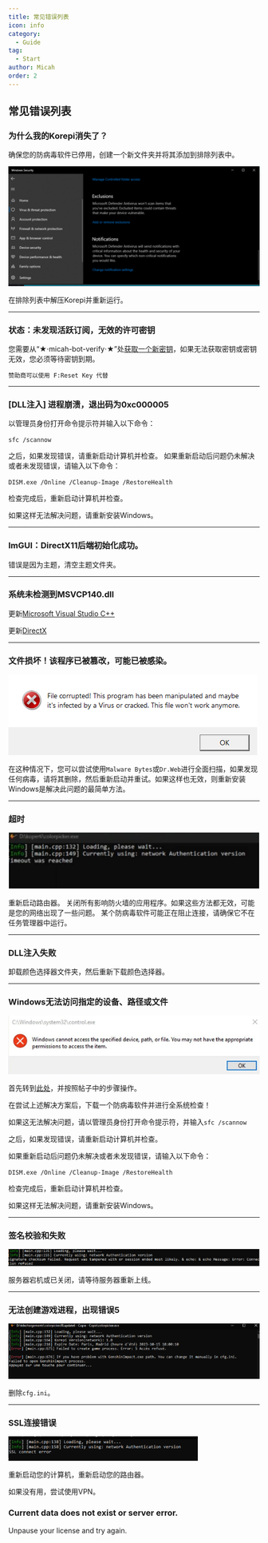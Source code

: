 ```yaml
---
title: 常见错误列表
icon: info
category:
  - Guide
tag:
  - Start
author: Micah
order: 2
---
```

## 常见错误列表

### 为什么我的Korepi消失了？

确保您的防病毒软件已停用，创建一个新文件夹并将其添加到排除列表中。

![](/assets/images/docs/202312/virus.png)

在排除列表中解压Korepi并重新运行。

---
### 状态：未发现活跃订阅，无效的许可密钥

您需要从“⁠★⋅micah-bot-verify⋅★”处[获取一个新密钥](../guide/key-use.md)，如果无法获取密钥或密钥无效，您必须等待密钥到期。

`赞助商可以使用 F:Reset Key 代替`

---
### [DLL注入] 进程崩溃，退出码为0xc000005

以管理员身份打开命令提示符并输入以下命令：

`sfc /scannow`

之后，如果发现错误，请重新启动计算机并检查。
如果重新启动后问题仍未解决或者未发现错误，请输入以下命令：

`DISM.exe /Online /Cleanup-Image /RestoreHealth`

检查完成后，重新启动计算机并检查。

如果这样无法解决问题，请重新安装Windows。

---
### ImGUI：DirectX11后端初始化成功。

错误是因为主题，清空主题文件夹。

---
### 系统未检测到MSVCP140.dll

更新[Microsoft Visual Studio C++](https://learn.microsoft.com/en-us/cpp/windows/latest-supported-vc-redist?view=msvc-170#visual-studio-2015-2017-2019-and-2022)

更新[DirectX](https://www.microsoft.com/en-us/download/details.aspx?id=35)

---
### 文件损坏！该程序已被篡改，可能已被感染。

![](/assets/images/docs/202312/virus2.png)

在这种情况下，您可以尝试使用`Malware Bytes`或`Dr.Web`进行全面扫描，如果发现任何病毒，请将其删除，然后重新启动并重试。如果这样也无效，则重新安装Windows是解决此问题的最简单方法。

---
### 超时

![](/assets/images/docs/202312/error1.png)

重新启动路由器。
关闭所有影响防火墙的应用程序。如果这些方法都无效，可能是您的网络出现了一些问题。
某个防病毒软件可能正在阻止连接，请确保它不在任务管理器中运行。

---
### DLL注入失败

卸载颜色选择器文件夹，然后重新下载颜色选择器。

---
### Windows无法访问指定的设备、路径或文件

![](/assets/images/docs/202312/error2.png)

首先转到[此处](https://support.microsoft.com/en-us/topic/-windows-cannot-access-the-specified-device-path-or-file-error-when-you-try-to-install-update-or-start-a-program-or-file-46361133-47ed-6967-c13e-e75d3cc29657)，并按照帖子中的步骤操作。

在尝试上述解决方案后，下载一个防病毒软件并进行全系统检查！

如果这无法解决问题，请以管理员身份打开命令提示符，并输入`sfc /scannow`

之后，如果发现错误，请重新启动计算机并检查。

如果重新启动后问题仍未解决或者未发现错误，请输入以下命令：

`DISM.exe /Online /Cleanup-Image /RestoreHealth`

检查完成后，重新启动计算机并检查。

如果这样无法解决问题，请重新安装Windows。

---
### 签名校验和失败

![](/assets/images/docs/202312/checksum.png)

服务器宕机或已关闭，请等待服务器重新上线。

---
### 无法创建游戏进程，出现错误5

![](/assets/images/docs/202312/error3.png)

删除`cfg.ini`。

---
### SSL连接错误

![](/assets/images/docs/202312/error4.png)

重新启动您的计算机，重新启动您的路由器。

如果没有用，尝试使用VPN。

### Current data does not exist or server error.

Unpause your license and try again.
